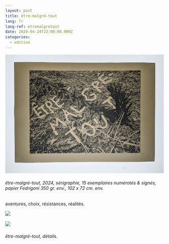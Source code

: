 ```yaml
---
layout: post
title: être-malgré-tout
lang: fr
lang-ref: etremalgretout
date: 2024-04-24T22:00:00.000Z
categories:
  - edition
---
```


![](</imgs/PXL_20250227_144513581.NIGHT-1 UP.jpg>)

###### être-malgré-tout, 2024, sérigraphie, 15 exemplaires numérotés & signés, papier Fedrigoni 350 gr. env., 102 x 72 cm. env.

aventures,
choix,
résistances,
réalités.

![](/imgs/PXL_20250227_144849920.NIGHT-4%2520UP.jpg)

![](/imgs/PXL_20250227_144729292.NIGHT-2%2520UP.jpg)

###### être-malgré-tout, détails.
